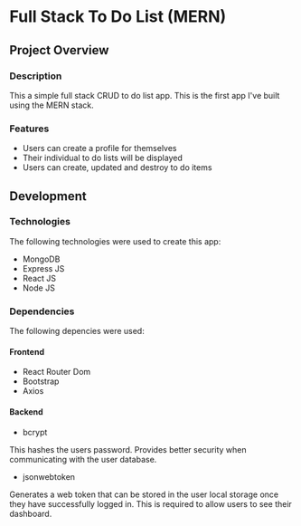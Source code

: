 # Full Stack To Do List (MERN)

## Project Overview

### Description

This a simple full stack CRUD to do list app. This is the first app I've built using the MERN stack.

### Features

- Users can create a profile for themselves
- Their individual to do lists will be displayed
- Users can create, updated and destroy to do items

## Development

### Technologies

The following technologies were used to create this app:

- MongoDB
- Express JS
- React JS
- Node JS

### Dependencies

The following depencies were used:

#### Frontend

- React Router Dom
- Bootstrap
- Axios

#### Backend

- bcrypt

This hashes the users password. Provides better security when communicating with the user database.

- jsonwebtoken

Generates a web token that can be stored in the user local storage once they have successfully logged in. This is required to allow users to see their dashboard.